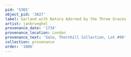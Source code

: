 ```yaml
---
pid: '5365'
object_pid: '3827'
label: Garland with Natura Adorned by the Three Graces
artist: janbrueghel
provenance_date: '1734'
provenance_location: London
provenance_text: 'Sale, Thornhill Collection, Lot #99'
collection: provenance
order: '1806'
---
```

